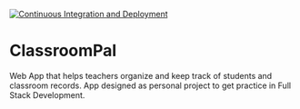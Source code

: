 [![Continuous Integration and Deployment](https://github.com/rav-singh/ClassroomPal/actions/workflows/ci-cd.yaml/badge.svg)](https://github.com/rav-singh/ClassroomPal/actions/workflows/ci-cd.yaml)

# ClassroomPal
Web App that helps teachers organize and keep track of students and classroom records. App designed as personal project to get practice in Full Stack Development.
